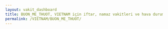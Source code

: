 ```yaml
---
layout: vakit_dashboard
title: BUON_ME_THUOT, VIETNAM için iftar, namaz vakitleri ve hava durumu - ilçe/eyalet seç
permalink: /VIETNAM/BUON_ME_THUOT/
---
```


<script type="text/javascript">
  var GLOBAL_COUNTRY = 'VIETNAM';
  var GLOBAL_CITY = 'BUON_ME_THUOT';
  var GLOBAL_STATE = '';
  var lat = 72;
  var lon = 21;
</script>
